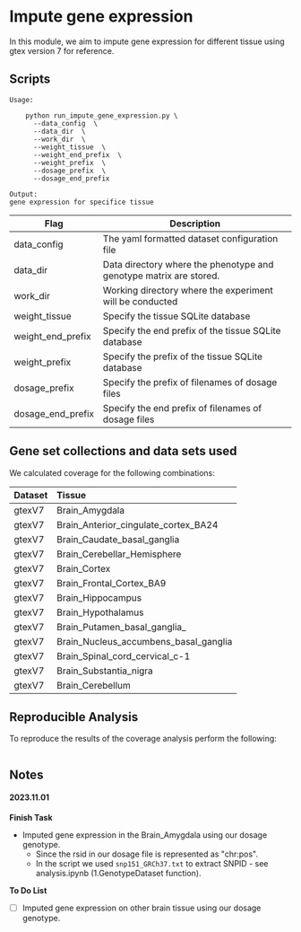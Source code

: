 # Impute gene expression

In this module, we aim to impute gene expression for different tissue using gtex version 7 for reference.

## Scripts

```
Usage:

    python run_impute_gene_expression.py \
      --data_config  \
      --data_dir  \
      --work_dir  \
      --weight_tissue  \
      --weight_end_prefix  \
      --weight_prefix  \
      --dosage_prefix  \
      --dosage_end_prefix  

Output:
gene expression for specifice tissue
```

| Flag | Description |
|-|-|
| data_config | The yaml formatted dataset configuration file |
| data_dir | Data directory where the phenotype and genotype matrix are stored. |
| work_dir | Working directory where the experiment will be conducted |
| weight_tissue | Specify the tissue SQLite database |
| weight_end_prefix | Specify the end prefix of the tissue SQLite database |
| weight_prefix | Specify the prefix of the tissue SQLite database |
| dosage_prefix | Specify the prefix of filenames of dosage files |
| dosage_end_prefix  | Specify the end prefix of filenames of dosage files |



## Gene set collections and data sets used

We calculated coverage for the following combinations:

| Dataset | Tissue|
| :------ | :--------- |
| gtexV7 | Brain_Amygdala |
| gtexV7 | Brain_Anterior_cingulate_cortex_BA24 |
| gtexV7 | Brain_Caudate_basal_ganglia |
| gtexV7 | Brain_Cerebellar_Hemisphere |
| gtexV7 | Brain_Cortex |
| gtexV7 | Brain_Frontal_Cortex_BA9 |
| gtexV7 | Brain_Hippocampus |
| gtexV7 | Brain_Hypothalamus |
| gtexV7 | Brain_Putamen_basal_ganglia_ |
| gtexV7 | Brain_Nucleus_accumbens_basal_ganglia |
| gtexV7 | Brain_Spinal_cord_cervical_c-1 |
| gtexV7 | Brain_Substantia_nigra |  
| gtexV7 | Brain_Cerebellum |        


## Reproducible Analysis

To reproduce the results of the coverage analysis perform the following:

```

```

## Notes

#### 2023.11.01
**Finish Task**

+ Imputed gene expression in the Brain_Amygdala using our dosage genotype.
  - Since the rsid in our dosage file is represented as "chr:pos".
  - In the script we used ` snp151_GRCh37.txt ` to extract SNPID - see analysis.ipynb (1.GenotypeDataset function).
  
**To Do List**
- [ ] Imputed gene expression on other brain tissue using our dosage genotype.
  




